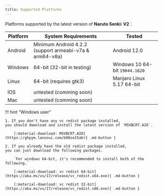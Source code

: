 ```yaml
---
title: Supported Platforms
---
```


Platforms supported by the latest version of **Naruto Senki: V2**：

| Platform | System Requirements                                     | Tested                         |
| -------- | ------------------------------------------------------- | ------------------------------ |
| Android  | Minimum Android 4.2.2 (support armeabi-v7a & arm64-v8a) | Android 12.0                   |
| Windows  | 64-bit (32-bit in testing)                              | Windows 10 64-bit `19044.1620` |
| Linux    | 64-bit (requires gtk3)                                  | Manjaro Linux 5.17 64-bit      |
| IOS      | untested (comming soon)                                 |                                |
| Mac      | untested (comming soon)                                 |                                |

!!! hint "Windows user"

    1. If you don't have any vc redist package installed,
    you should download and install the latest version of `MSVBCRT.AIO`.

        [:material-download: MSVBCRT.AIO](https://ghpym.lanzoui.com/b00ze15ab){ .md-button }

    2. If you already have the old redist package installed,
    you can just download the following packages.

        `For windows 64-bit, it's recommended to install both of the following.`

        [:material-download: vc redist 64-bit](https://aka.ms/vs/17/release/vc_redist.x64.exe){ .md-button }

        [:material-download: vc redist 32-bit](https://aka.ms/vs/17/release/vc_redist.x86.exe){ .md-button }
